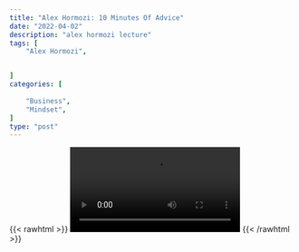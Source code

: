 ```yaml
---
title: "Alex Hormozi: 10 Minutes Of Advice"
date: "2022-04-02"
description: "alex hormozi lecture"
tags: [
    "Alex Hormozi",


]
categories: [
    
    "Business",
    "Mindset",
]
type: "post"
---
```

{{< rawhtml >}}
    <video width="auto" height="auto" controls>
        <source src="https://lectures.dev00ps.com/ah-vids/The%2010%20Minute%20MILLIONAIRE%20entrepreneur%20advice%20for%20people%20starting%20from%20ZERO.mp4" type="video/mp4"> 
    </video>
{{< /rawhtml >}}